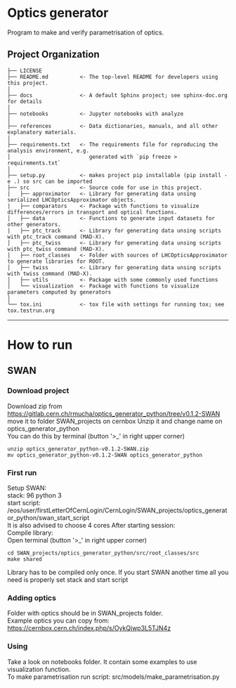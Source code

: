 Optics generator
==============================

Program to make and verify parametrisation of optics.

Project Organization
------------

    ├── LICENSE
    ├── README.md          <- The top-level README for developers using this project.
    │
    ├── docs               <- A default Sphinx project; see sphinx-doc.org for details
    │
    ├── notebooks          <- Jupyter notebooks with analyze
    │
    ├── references         <- Data dictionaries, manuals, and all other explanatory materials.
    │
    ├── requirements.txt   <- The requirements file for reproducing the analysis environment, e.g.
    │                         generated with `pip freeze > requirements.txt`
    │
    ├── setup.py           <- makes project pip installable (pip install -e .) so src can be imported
    ├── src                <- Source code for use in this project.
    |   ├── approximator   <- Library for generating data unsing serialized LHCOpticsApproximator objects.
    |   ├── comparators    <- Package with functions to visualize differences/errors in transport and optical functions.
    │   ├── data           <- Functions to generate input datasets for other generators.
    |   ├── ptc_track      <- Library for generating data unsing scripts with ptc_track command (MAD-X).
    │   ├── ptc_twiss      <- Library for generating data unsing scripts with ptc_twiss command (MAD-X).
    │   ├── root_classes   <- Folder with sources of LHCOpticsApproximator to generate libraries for ROOT.
    │   ├── twiss          <- Library for generating data unsing scripts with twiss command (MAD-X).    
    │   ├── utils          <- Package with some commonly used functions
    │   └── visualization  <- Package with functions to visualize parameters computed by generators
    │
    └── tox.ini            <- tox file with settings for running tox; see tox.testrun.org
  
--------
# How to run
## SWAN
### Download project

Download zip from https://gitlab.cern.ch/rmucha/optics_generator_python/tree/v0.1.2-SWAN   
move it to folder SWAN_projects on cernbox
Unzip it and change name on optics_generator_python   
You can do this by terminal (button '>_' in right upper corner)
```
unzip optics_generator_python-v0.1.2-SWAN.zip
mv optics_generator_python-v0.1.2-SWAN optics_generator_python
```

### First run
Setup SWAN:   
stack: 96 python 3   
start script: /eos/user/firstLetterOfCernLogin/CernLogin/SWAN_projects/optics_generator_python/swan_start_script   
It is also advised to choose 4 cores
After starting session:   
Compile library:   
Open terminal (button '>_' in right upper corner)
```
cd SWAN_projects/optics_generator_python/src/root_classes/src
make shared
```

Library has to be compiled only once. If you start SWAN another time all you need is properly set stack and start script

### Adding optics

Folder with optics should be in SWAN_projects folder.   
Example optics you can copy from: https://cernbox.cern.ch/index.php/s/OykQjwp3L5TJN4z

### Using

Take a look on notebooks folder. It contain some examples to use visualization function.   
To make parametrisation run script: src/models/make_parametrisation.py
